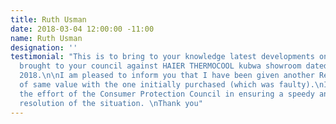 ```yaml
---
title: Ruth Usman
date: 2018-03-04 12:00:00 -11:00
name: Ruth Usman
designation: ''
testimonial: "This is to bring to your knowledge latest developments on the complaints
  brought to your council against HAIER THERMOCOOL kubwa showroom dated 5th March,
  2018.\n\nI am pleased to inform you that I have been given another Refrigerator
  of same value with the one initially purchased (which was faulty).\nI hereby appreciate
  the effort of the Consumer Protection Council in ensuring a speedy and amicable
  resolution of the situation. \nThank you"
---
```


